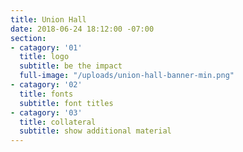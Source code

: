 ```yaml
---
title: Union Hall
date: 2018-06-24 18:12:00 -07:00
section:
- catagory: '01'
  title: logo
  subtitle: be the impact
  full-image: "/uploads/union-hall-banner-min.png"
- catagory: '02'
  title: fonts
  subtitle: font titles
- catagory: '03'
  title: collateral
  subtitle: show additional material
---
```


